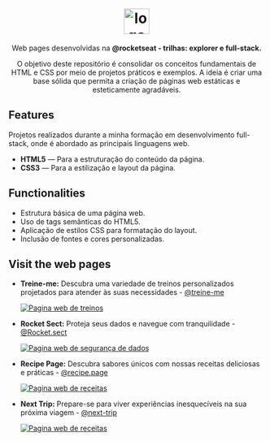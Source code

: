 
<h1 align="center"> <img src="https://github.com/alvesvn/rocketseat-static/assets/96539606/bf8e6ffc-4ef3-42fe-8742-de1062136b35" alt="logo-repositorio" height="50" widht="50" /></h1> 
<p align="center">Web pages desenvolvidas na <b>@rocketseat - trilhas: explorer e full-stack.</b></p>
<p align="center">O objetivo deste repositório é consolidar os conceitos fundamentais de HTML e CSS por meio de projetos práticos e exemplos. A ideia é criar uma base sólida que permita a criação de páginas web estáticas e esteticamente agradáveis.</p>

## Features
Projetos realizados durante a minha formação em desenvolvimento full-stack, onde é abordado as principais linguagens web.
-  <b>HTML5</b> — Para a estruturação do conteúdo da página.
-  <b>CSS3</b> — Para a estilização e layout da página.

## Functionalities

- Estrutura básica de uma página web.
- Uso de tags semânticas do HTML5.
- Aplicação de estilos CSS para formatação do layout.
- Inclusão de fontes e cores personalizadas.

## Visit the web pages

- <strong>Treine-me:</strong> Descubra uma variedade de treinos personalizados projetados para atender às suas necessidades - <a href="https://treineme-six.vercel.app/">@treine-me</a>

  <a href="https://treineme-six.vercel.app/"><img src="https://github.com/alvesvn/rocketseat-static/assets/96539606/ec742939-e25b-4f7d-8e14-98d6154db20e" alt="Pagina web de treinos"/></a>

- <strong>Rocket Sect:</strong> Proteja seus dados e navegue com tranquilidade - <a href="https://rocketseat-static.vercel.app/">@Rocket.sect</a>

  <a href="https://rocketseat-static.vercel.app/"><img src="https://github.com/alvesvn/rocketseat-static/assets/96539606/44c09f44-3698-4b1f-a2d9-af42744a30bf" alt="Pagina web de segurança de dados"/></a>

- <strong>Recipe Page:</strong> Descubra sabores únicos com nossas receitas deliciosas e práticas - <a href="https://recipe-page-cyan-three.vercel.app/">@recipe.page</a>

  <a href="https://recipe-page-cyan-three.vercel.app/"><img src="https://github.com/alvesvn/rocketseat-static/assets/96539606/f554f04c-d7d5-4e00-97b5-ea3d97f10e2b" alt="Pagina web de receitas"/></a>

- <strong>Next Trip:</strong> Prepare-se para viver experiências inesquecíveis na sua próxima viagem - <a href="https://next-trip-eight.vercel.app//">@next-trip</a>

  <a href="https://next-trip-eight.vercel.app/"><img src="https://github.com/alvesvn/rocketseat-static/assets/96539606/6b88060b-6fdd-4ab4-b6d4-65be63588daa" alt="Pagina web de receitas"/></a>





